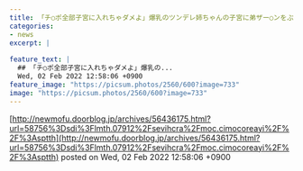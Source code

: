```yaml
---
title: 「チ○ポ全部子宮に入れちゃダメよ」爆乳のツンデレ姉ちゃんの子宮に弟ザー○ンをぶちまける！
categories:
- news
excerpt: |
  
feature_text: |
  ## 「チ○ポ全部子宮に入れちゃダメよ」爆乳の...
  Wed, 02 Feb 2022 12:58:06 +0900
feature_image: "https://picsum.photos/2560/600?image=733"
image: "https://picsum.photos/2560/600?image=733"
---
```


[http://newmofu.doorblog.jp/archives/56436175.html?url=58756%3Dsdi%3Flmth.07912%2Fsevihcra%2Fmoc.cimocoreayi%2F%2F%3Asptth](http://newmofu.doorblog.jp/archives/56436175.html?url=58756%3Dsdi%3Flmth.07912%2Fsevihcra%2Fmoc.cimocoreayi%2F%2F%3Asptth)
posted on Wed, 02 Feb 2022 12:58:06 +0900

<!--more-->


